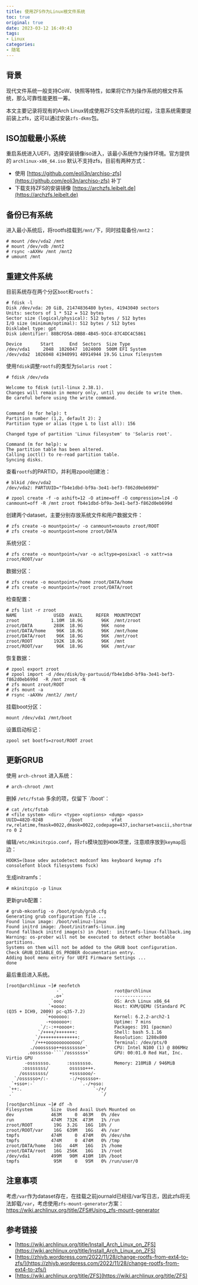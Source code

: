 ```yaml
---
title: 使用ZFS作为Linux根文件系统
toc: true
original: true
date: 2023-03-12 16:49:43
tags:
- Linux
categories:
- 随笔
---
```


## 背景
现代文件系统一般支持CoW、快照等特性，如果将它作为操作系统的根文件系统，那么可靠性能更胜一筹。

本文主要记录将现有的Arch Linux转成使用ZFS文件系统的过程，注意系统需要提前装上zfs，这可以通过安装`zfs-dkms`包。

## ISO加载最小系统
重启系统进入UEFI，选择安装镜像iso进入，该最小系统作为操作环境。官方提供的 `archlinux-x86_64.iso` 默认不支持zfs，目前有两种方式：
- 使用 [https://github.com/eoli3n/archiso-zfs](https://github.com/eoli3n/archiso-zfs) 补丁
- 下载支持ZFS的安装镜像 [https://archzfs.leibelt.de](https://archzfs.leibelt.de)

## 备份已有系统
进入最小系统后，将rootfs挂载到`/mnt/`下，同时挂载备份`/mnt2`：

```
# mount /dev/vda2 /mnt
# mount /dev/vdb /mnt2
# rsync -aAXHv /mnt /mnt2
# umount /mnt
```

## 重建文件系统
目前系统存在两个分区`boot`和`rootfs`：

```
# fdisk -l
Disk /dev/vda: 20 GiB, 21474836480 bytes, 41943040 sectors
Units: sectors of 1 * 512 = 512 bytes
Sector size (logical/physical): 512 bytes / 512 bytes
I/O size (minimum/optimal): 512 bytes / 512 bytes
Disklabel type: gpt
Disk identifier: 88BCFD5A-DBB8-4B45-93C4-87C4DC4C5861

Device       Start      End  Sectors  Size Type
/dev/vda1     2048  1026047  1024000  500M EFI System
/dev/vda2  1026048 41940991 40914944 19.5G Linux filesystem
```

使用`fdisk`调整`rootfs`的类型为`Solaris root`：

```
# fdisk /dev/vda

Welcome to fdisk (util-linux 2.38.1).
Changes will remain in memory only, until you decide to write them.
Be careful before using the write command.


Command (m for help): t
Partition number (1,2, default 2): 2
Partition type or alias (type L to list all): 156

Changed type of partition 'Linux filesystem' to 'Solaris root'.

Command (m for help): w
The partition table has been altered.
Calling ioctl() to re-read partition table.
Syncing disks.
```

查看`rootfs`的PARTID，并利用zpool创建池：
```
# blkid /dev/vda2
/dev/vda2: PARTUUID="fb4e1dbd-bf9a-3e41-bef3-f862d0eb699d"

# zpool create -f -o ashift=12 -O atime=off -O compression=lz4 -O canmount=off -R /mnt zroot fb4e1dbd-bf9a-3e41-bef3-f862d0eb699d
```

创建两个dataset，主要分别存放系统文件和用户数据文件：
```
# zfs create -o mountpoint=/ -o canmount=noauto zroot/ROOT
# zfs create -o mountpoint=none zroot/DATA
```

系统分区：
```
# zfs create -o mountpoint=/var -o acltype=posixacl -o xattr=sa zroot/ROOT/var
```

数据分区：
```
# zfs create -o mountpoint=/home zroot/DATA/home
# zfs create -o mountpoint=/root zroot/DATA/root
```

检查配置：
```
# zfs list -r zroot
NAME              USED  AVAIL     REFER  MOUNTPOINT
zroot            1.10M  18.9G       96K  /mnt/zroot
zroot/DATA        288K  18.9G       96K  none
zroot/DATA/home    96K  18.9G       96K  /mnt/home
zroot/DATA/root    96K  18.9G       96K  /mnt/root
zroot/ROOT        192K  18.9G       96K  /mnt
zroot/ROOT/var     96K  18.9G       96K  /mnt/var
```

恢复数据：

```
# zpool export zroot
# zpool import -d /dev/disk/by-partuuid/fb4e1dbd-bf9a-3e41-bef3-f862d0eb699d  -R /mnt zroot -N
# zfs mount zroot/ROOT
# zfs mount -a
# rsync -aAXHv /mnt2/ /mnt/
```

挂载boot分区：
```
mount /dev/vda1 /mnt/boot
```

设置启动标记：
```
zpool set bootfs=zroot/ROOT zroot
```

## 更新GRUB
使用 `arch-chroot` 进入系统：
```
# arch-chroot /mnt
```

删掉 `/etc/fstab` 多余的项，仅留下 `/boot'：

```
# cat /etc/fstab
# <file system> <dir> <type> <options> <dump> <pass>
UUID=482D-024B          /boot           vfat            rw,relatime,fmask=0022,dmask=0022,codepage=437,iocharset=ascii,shortname=mixed,utf8,errors=remount-ro 0 2
```

编辑`/etc/mkinitcpio.conf`，将`zfs`模块加到`HOOK`项里，注意顺序放到`keymap`后边：

```
HOOKS=(base udev autodetect modconf kms keyboard keymap zfs consolefont block filesystems fsck)
```

生成initramfs：
```
# mkinitcpio -p linux
```

更新grub配置：
```
# grub-mkconfig -o /boot/grub/grub.cfg
Generating grub configuration file ...
Found linux image: /boot/vmlinuz-linux
Found initrd image: /boot/initramfs-linux.img
Found fallback initrd image(s) in /boot:  initramfs-linux-fallback.img
Warning: os-prober will not be executed to detect other bootable partitions.
Systems on them will not be added to the GRUB boot configuration.
Check GRUB_DISABLE_OS_PROBER documentation entry.
Adding boot menu entry for UEFI Firmware Settings ...
done
```

最后重启进入系统。

```
[root@archlinux ~]# neofetch
                   -`                    root@archlinux
                  .o+`                   --------------
                 `ooo/                   OS: Arch Linux x86_64
                `+oooo:                  Host: KVM/QEMU (Standard PC (Q35 + ICH9, 2009) pc-q35-7.2)
               `+oooooo:                 Kernel: 6.2.2-arch2-1
               -+oooooo+:                Uptime: 7 mins
             `/:-:++oooo+:               Packages: 191 (pacman)
            `/++++/+++++++:              Shell: bash 5.1.16
           `/++++++++++++++:             Resolution: 1280x800
          `/+++ooooooooooooo/`           Terminal: /dev/pts/0
         ./ooosssso++osssssso+`          CPU: Intel N100 (1) @ 806MHz
        .oossssso-````/ossssss+`         GPU: 00:01.0 Red Hat, Inc. Virtio GPU
       -osssssso.      :ssssssso.        Memory: 210MiB / 946MiB
      :osssssss/        osssso+++.
     /ossssssss/        +ssssooo/-
   `/ossssso+/:-        -:/+osssso+-
  `+sso+:-`                 `.-/+oso:
 `++:.                           `-/+/
 .`                                 `/

[root@archlinux ~]# df -h
Filesystem       Size  Used Avail Use% Mounted on
dev              463M     0  463M   0% /dev
run              474M  732K  473M   1% /run
zroot/ROOT        19G  3.2G   16G  18% /
zroot/ROOT/var    16G  639M   16G   4% /var
tmpfs            474M     0  474M   0% /dev/shm
tmpfs            474M     0  474M   0% /tmp
zroot/DATA/home   16G   44M   16G   1% /home
zroot/DATA/root   16G  256K   16G   1% /root
/dev/vda1        499M   90M  410M  18% /boot
tmpfs             95M     0   95M   0% /run/user/0
```

## 注意事项
考虑`/var`作为dataset存在，在挂载之前journald已经往/var写日志，因此zfs将无法卸载`/var`，考虑使用`zfs-mount-generator`方案：https://wiki.archlinux.org/title/ZFS#Using_zfs-mount-generator

## 参考链接
- [https://wiki.archlinux.org/title/Install_Arch_Linux_on_ZFS](https://wiki.archlinux.org/title/Install_Arch_Linux_on_ZFS)
- [https://zhiyb.wordpress.com/2022/11/28/change-rootfs-from-ext4-to-zfs/](https://zhiyb.wordpress.com/2022/11/28/change-rootfs-from-ext4-to-zfs/)
- [https://wiki.archlinux.org/title/ZFS](https://wiki.archlinux.org/title/ZFS)